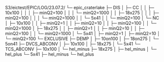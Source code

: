 S3/eictest/EPIC/LOG/23.07.2/
└─ epic_craterlake
   ├─ DIS
   │  ├─ CC
   │  │  ├─ 10x100
   │  │  │  ├─ minQ2=100
   │  │  │  └─ minQ2=1000
   │  │  ├─ 18x275
   │  │  │  ├─ minQ2=100
   │  │  │  └─ minQ2=1000
   │  │  └─ 5x41
   │  │     └─ minQ2=100
   │  └─ NC
   │     ├─ 10x100
   │     │  ├─ minQ2=1
   │     │  ├─ minQ2=10
   │     │  ├─ minQ2=100
   │     │  └─ minQ2=1000
   │     ├─ 18x275
   │     │  ├─ minQ2=1
   │     │  ├─ minQ2=10
   │     │  ├─ minQ2=100
   │     │  └─ minQ2=1000
   │     └─ 5x41
   │        ├─ minQ2=1
   │        ├─ minQ2=10
   │        └─ minQ2=100
   └─ EXCLUSIVE
      ├─ DEMP
      │  ├─ 10on100
      │  ├─ 18on275
      │  └─ 5on41
      ├─ DVCS_ABCONV
      │  ├─ 10x100
      │  ├─ 18x275
      │  └─ 5x41
      └─ TCS_ABCONV
         ├─ 10x100
         │  └─ hel_minus
         ├─ 18x275
         │  ├─ hel_minus
         │  └─ hel_plus
         └─ 5x41
            ├─ hel_minus
            └─ hel_plus
